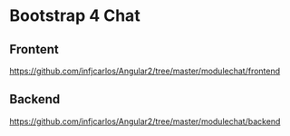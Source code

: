 # Bootstrap 4 Chat
## Frontent
https://github.com/infjcarlos/Angular2/tree/master/modulechat/frontend

## Backend
https://github.com/infjcarlos/Angular2/tree/master/modulechat/backend

